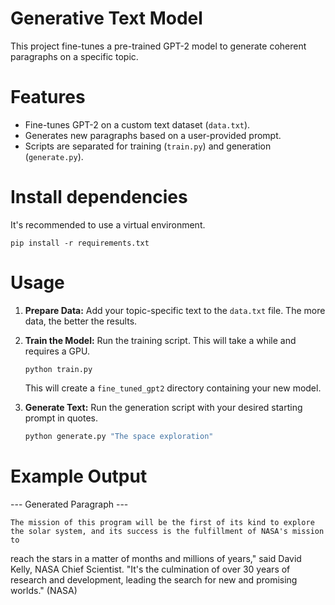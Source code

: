 # Generative Text Model #
This project fine-tunes a pre-trained GPT-2 model to generate coherent paragraphs on a specific topic.

# Features

-   Fine-tunes GPT-2 on a custom text dataset (`data.txt`).
-   Generates new paragraphs based on a user-provided prompt.
-   Scripts are separated for training (`train.py`) and generation (`generate.py`).
# Install dependencies
  It's recommended to use a virtual environment.
  
  
    
    pip install -r requirements.txt
  
# Usage

1.  **Prepare Data:**
    Add your topic-specific text to the `data.txt` file. The more data, the better the results.

2.  **Train the Model:**
    Run the training script. This will take a while and requires a GPU.
    
    ```
    python train.py
    ```
    This will create a `fine_tuned_gpt2` directory containing your new model.

4.  **Generate Text:**
    Run the generation script with your desired starting prompt in quotes.
    
    ```bash
    python generate.py "The space exploration"
    ```

# Example Output

--- Generated Paragraph ---


    The mission of this program will be the first of its kind to explore the solar system, and its success is the fulfillment of NASA's mission to 
reach the stars in a matter of months and millions of years," said David Kelly, NASA Chief Scientist. "It's the culmination of over 30 years of 
research and development, leading the search for new and promising worlds."
 (NASA)



